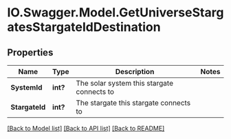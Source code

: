 # IO.Swagger.Model.GetUniverseStargatesStargateIdDestination
## Properties

Name | Type | Description | Notes
------------ | ------------- | ------------- | -------------
**SystemId** | **int?** | The solar system this stargate connects to | 
**StargateId** | **int?** | The stargate this stargate connects to | 

[[Back to Model list]](../README.md#documentation-for-models) [[Back to API list]](../README.md#documentation-for-api-endpoints) [[Back to README]](../README.md)

